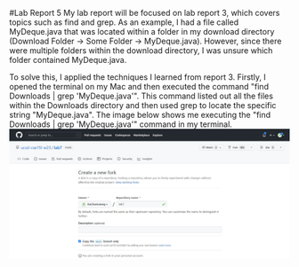 #Lab Report 5
My lab report will be focused on lab report 3, which covers topics such as find and grep.
As an example, I had a file called MyDeque.java that was located within a folder in my download directory (Download Folder -> Some Folder -> MyDeque.java). However, since there were multiple folders within the download directory, I was unsure which folder contained MyDeque.java.

To solve this, I applied the techniques I learned from report 3. Firstly, I opened the terminal on my Mac and then executed the command "find Downloads | grep 'MyDeque.java'". This command listed out all the files within the Downloads directory and then used grep to locate the specific string "MyDeque.java". The image below shows me executing the "find Downloads | grep 'MyDeque.java'" command in my terminal.
![Image](screenshots/lab4_sc/123.jpg)
